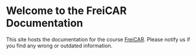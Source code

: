# Welcome to the FreiCAR Documentation

This site hosts the documentation for the course [FreiCAR](http://freicar.informatik.uni-freiburg.de/). Please notify us if you find any wrong or outdated information.
